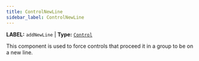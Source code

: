 ```yaml
---
title: ControlNewLine
sidebar_label: ControlNewLine
---
```


**LABEL:** `addNewLine` | **Type:** [`Control`](./control-interface.md)

This component is used to force controls that proceed it in a group to be on a new line.

